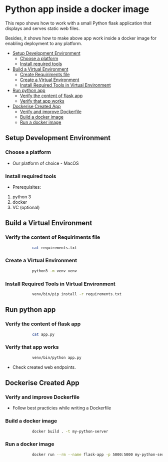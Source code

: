 # Python app inside a docker image

This repo shows how to work with a small Python flask application that displays and serves static web files.

Besides, it shows how to make above app work inside a docker image for enabling deployment to any platform.

<!-- TOC -->

- [Setup Development Environment](#setup-development-environment)
  - [Choose a platform](#choose-a-platform)
  - [Install required tools](#install-required-tools)
- [Build a Virtual Environment](#build-a-virtual-dev-environment)
  - [Create Requiriments file](#create-requirements-file)
  - [Create a Virtual Environment](#create-a-virtual-environment)
  - [Install Required Tools in Virtual Environment](#install-required-tools-in-virtual-environment)
- [Run python app](#run-python-app)
  - [Verify the content of flask app](#verify-the-content-of-flask-app)
  - [Verify that app works](#verify-that-app-works)
- [Dockerise Created App](#dockerise-created-app)
  - [Verify and improve Dockerfile](#verify-and-improve-dockerfile)
  - [Build a docker image](#build-a-docker-image)
  - [Run a docker image](#run-a-docker-image)

<!-- /TOC -->

## Setup Development Environment

### Choose a platform

- Our platform of choice - MacOS

### Install required tools

- Prerequisites:

1. python 3
2. docker
3. VC (optional)

## Build a Virtual Environment

### Verify the content of Requiriments file

```bash
            cat requirements.txt
```

### Create a Virtual Environment

```bash
            python3 -m venv venv
```

### Install Required Tools in Virtual Environment

```bash
            venv/bin/pip install -r requirements.txt
```

## Run python app

### Verify the content of flask app

```bash
            cat app.py
```

### Verify that app works

```bash
            venv/bin/python app.py
```

- Check created web endpoints.

## Dockerise Created App

### Verify and improve Dockerfile

- Follow best practicies while writing a Dockerfile

### Build a docker image

```bash
            docker build . -t my-python-server
```

### Run a docker image

```bash
            docker run --rm --name flask-app -p 5000:5000 my-python-server
```
